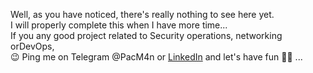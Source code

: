 Well, as you have noticed, there's really nothing to see here yet. <br/>
I will properly complete this when I have more time...<br/>
If you any good project related to Security operations, networking orDevOps,<br/>
😉 Ping me on Telegram @PacM4n or [LinkedIn](https://linkedin.com/in/pacome-kemkeu) and let's have fun ✌🏽 ...<br/>

<!---
TheMuntu/TheMuntu is a ✨ special ✨ repository because its `README.md` (this file) appears on your GitHub profile.
You can click the Preview link to take a look at your changes.
--->
